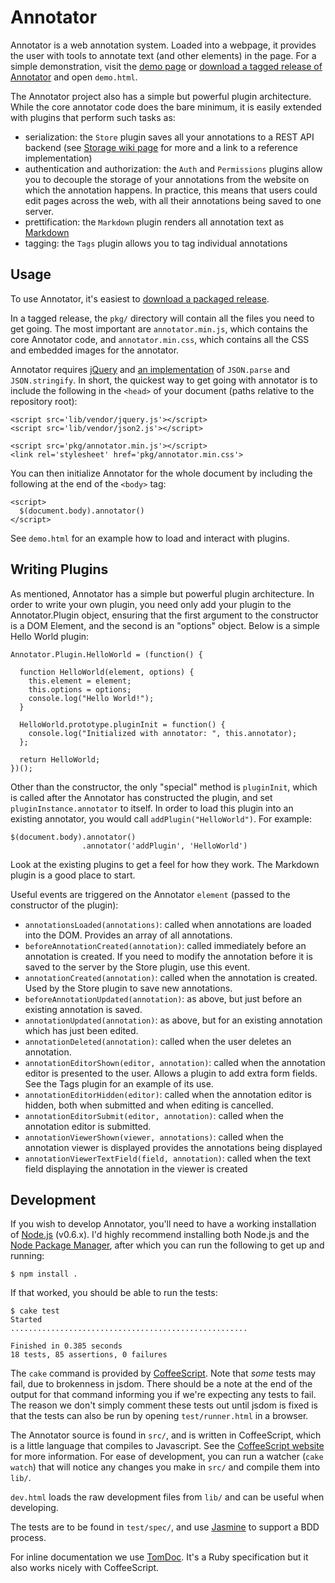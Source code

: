 Annotator
=========

Annotator is a web annotation system. Loaded into a webpage, it provides the user with tools to annotate text (and other elements) in the page. For a simple demonstration, visit the [demo page][dp] or [download a tagged release of Annotator][dl] and open `demo.html`.

[dp]: http://okfn.github.com/annotator/demo/
[dl]: https://github.com/okfn/annotator/downloads

The Annotator project also has a simple but powerful plugin architecture. While the core annotator code does the bare minimum, it is easily extended with plugins that perform such tasks as:

- serialization: the `Store` plugin saves all your annotations to a REST API backend (see [Storage wiki page][storage] for more and a link to a reference implementation)
- authentication and authorization: the `Auth` and `Permissions` plugins allow you to decouple the storage of your annotations from the website on which the annotation happens. In practice, this means that users could edit pages across the web, with all their annotations being saved to one server.
- prettification: the `Markdown` plugin renders all annotation text as [Markdown][md]
- tagging: the `Tags` plugin allows you to tag individual annotations

[md]: http://daringfireball.net/projects/markdown/
[storage]: https://github.com/okfn/annotator/wiki/Storage

Usage
-----

To use Annotator, it's easiest to [download a packaged release][dl].

In a tagged release, the `pkg/` directory will contain all the files you need to get going. The most important are `annotator.min.js`, which contains the core Annotator code, and `annotator.min.css`, which contains all the CSS and embedded images for the annotator.

Annotator requires [jQuery][$] and [an implementation][json2] of `JSON.parse` and `JSON.stringify`. In short, the quickest way to get going with annotator is to include the following in the `<head>` of your document (paths relative to the repository root):

    <script src='lib/vendor/jquery.js'></script>
    <script src='lib/vendor/json2.js'></script>

    <script src='pkg/annotator.min.js'></script>
    <link rel='stylesheet' href='pkg/annotator.min.css'>

[$]: http://jquery.com/
[json2]: https://github.com/douglascrockford/JSON-js/blob/master/json2.js

You can then initialize Annotator for the whole document by including the following at the end of the `<body>` tag:

    <script>
      $(document.body).annotator()
    </script>

See `demo.html` for an example how to load and interact with plugins.

Writing Plugins
---------------

As mentioned, Annotator has a simple but powerful plugin architecture. In order to write your own plugin, you need only add your plugin to the Annotator.Plugin object, ensuring that the first argument to the constructor is a DOM Element, and the second is an "options" object. Below is a simple Hello World plugin:

    Annotator.Plugin.HelloWorld = (function() {

      function HelloWorld(element, options) {
        this.element = element;
        this.options = options;
        console.log("Hello World!");
      }

      HelloWorld.prototype.pluginInit = function() {
        console.log("Initialized with annotator: ", this.annotator);
      };

      return HelloWorld;
    })();

Other than the constructor, the only "special" method is `pluginInit`, which is called after the Annotator has constructed the plugin, and set `pluginInstance.annotator` to itself. In order to load this plugin into an existing annotator, you would call `addPlugin("HelloWorld")`. For example:

    $(document.body).annotator()
                    .annotator('addPlugin', 'HelloWorld')

Look at the existing plugins to get a feel for how they work. The Markdown plugin is a good place to start.

Useful events are triggered on the Annotator `element` (passed to the constructor of the plugin):

- `annotationsLoaded(annotations)`: called when annotations are loaded into the DOM. Provides an array of all annotations.
- `beforeAnnotationCreated(annotation)`: called immediately before an annotation is created. If you need to modify the annotation before it is saved to the server by the Store plugin, use this event.
- `annotationCreated(annotation)`: called when the annotation is created. Used by the Store plugin to save new annotations.
- `beforeAnnotationUpdated(annotation)`: as above, but just before an existing annotation is saved.
- `annotationUpdated(annotation)`: as above, but for an existing annotation which has just been edited.
- `annotationDeleted(annotation)`: called when the user deletes an annotation.
- `annotationEditorShown(editor, annotation)`: called when the annotation editor is presented to the user. Allows a plugin to add extra form fields. See the Tags plugin for an example of its use.
- `annotationEditorHidden(editor)`: called when the annotation editor is hidden, both when submitted and when editing is cancelled.
- `annotationEditorSubmit(editor, annotation)`: called when the annotation editor is submitted.
- `annotationViewerShown(viewer, annotations)`: called when the annotation viewer is displayed provides the annotations being displayed
- `annotationViewerTextField(field, annotation)`: called when the text field displaying the annotation in the viewer is created

Development
-----------

If you wish to develop Annotator, you'll need to have a working installation of [Node.js][node] (v0.6.x). I'd highly recommend installing both Node.js and the [Node Package Manager][npm], after which you can run the following to get up and running:

    $ npm install .

If that worked, you should be able to run the tests:

    $ cake test
    Started
    .....................................................

    Finished in 0.385 seconds
    18 tests, 85 assertions, 0 failures

The `cake` command is provided by [CoffeeScript][coffee]. Note that *some* tests may fail, due to brokenness in jsdom. There should be a note at the end of the output for that command informing you if we're expecting any tests to fail. The reason we don't simply comment these tests out until jsdom is fixed is that the tests can also be run by opening `test/runner.html` in a browser.

[node]: http://nodejs.org
[coffee]: http://jashkenas.github.com/coffee-script/
[npm]: http://npmjs.org

The Annotator source is found in `src/`, and is written in CoffeeScript, which is a little language that compiles to Javascript. See the [CoffeeScript website][coffee] for more information. For ease of development, you can run a watcher (`cake watch`) that will notice any changes you make in `src/` and compile them into `lib/`.

`dev.html` loads the raw development files from `lib/` and can be useful when developing.

The tests are to be found in `test/spec/`, and use [Jasmine][jas] to support a BDD process.

[jas]: http://pivotal.github.com/jasmine/

For inline documentation we use [TomDoc][tom]. It's a Ruby specification but it
also works nicely with CoffeeScript.

[tom]: http://tomdoc.org/
